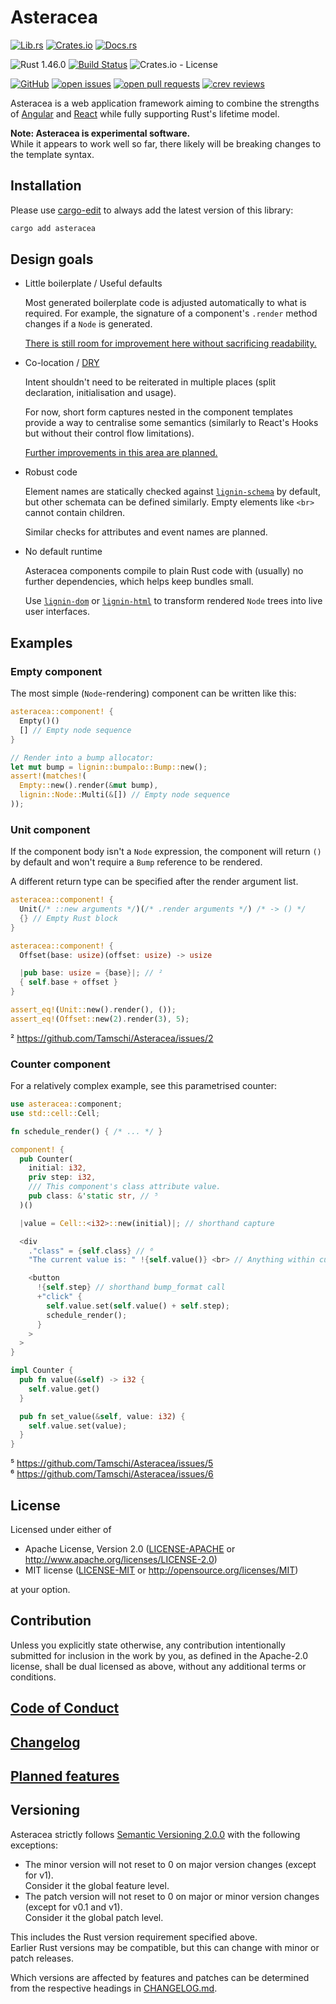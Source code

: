 # Asteracea

[![Lib.rs](https://img.shields.io/badge/Lib.rs-*-84f)](https://lib.rs/crates/asteracea)
[![Crates.io](https://img.shields.io/crates/v/asteracea)](https://crates.io/crates/asteracea)
[![Docs.rs](https://docs.rs/asteracea/badge.svg)](https://docs.rs/crates/asteracea)

![Rust 1.46.0](https://img.shields.io/static/v1?logo=Rust&label=&message=1.46.0&color=grey)
[![Build Status](https://travis-ci.com/Tamschi/Asteracea.svg?branch=develop)](https://travis-ci.com/Tamschi/Asteracea/branches)
![Crates.io - License](https://img.shields.io/crates/l/asteracea/0.0.2)

[![GitHub](https://img.shields.io/static/v1?logo=GitHub&label=&message=%20&color=grey)](https://github.com/Tamschi/Asteracea)
[![open issues](https://img.shields.io/github/issues-raw/Tamschi/Asteracea)](https://github.com/Tamschi/Asteracea/issues)
[![open pull requests](https://img.shields.io/github/issues-pr-raw/Tamschi/Asteracea)](https://github.com/Tamschi/Asteracea/pulls)
[![crev reviews](https://web.crev.dev/rust-reviews/badge/crev_count/asteracea.svg)](https://web.crev.dev/rust-reviews/crate/asteracea/)

Asteracea is a web application framework aiming to combine the strengths of [Angular] and [React] while fully supporting Rust's lifetime model.

[Angular]: https://angular.io/
[React]: https://reactjs.org/

**Note: Asteracea is experimental software.**  
While it appears to work well so far, there likely will be breaking changes to the template syntax.

## Installation

Please use [cargo-edit](https://crates.io/crates/cargo-edit) to always add the latest version of this library:

```cmd
cargo add asteracea
```

## Design goals

* Little boilerplate / Useful defaults

  Most generated boilerplate code is adjusted automatically to what is required. For example, the signature of a component's `.render` method changes if a `Node` is generated.

  [There is still room for improvement here without sacrificing readability.](https://github.com/Tamschi/Asteracea/projects/2)

* Co-location / [DRY]

  Intent shouldn't need to be reiterated in multiple places (split declaration, initialisation and usage).

  For now, short form captures nested in the component templates provide a way to centralise some semantics (similarly to React's Hooks but without their control flow limitations).

  [Further improvements in this area are planned.](https://github.com/Tamschi/Asteracea/projects/1)

  [DRY]: https://en.wikipedia.org/w/index.php?title=Don%27t_repeat_yourself&oldid=972595923

* Robust code

  Element names are statically checked against [`lignin-schema`] by default, but other schemata can be defined similarly. Empty elements like `<br>` cannot contain children.

  Similar checks for attributes and event names are planned.

  [`lignin-schema`]: https://github.com/Tamschi/lignin-schema

* No default runtime

  Asteracea components compile to plain Rust code with (usually) no further dependencies, which helps keep bundles small.

  Use [`lignin-dom`] or [`lignin-html`] to transform rendered `Node` trees into live user interfaces.

  [`lignin-dom`]: https://github.com/Tamschi/lignin-dom
  [`lignin-html`]: https://github.com/Tamschi/lignin-html

## Examples

### Empty component

The most simple (`Node`-rendering) component can be written like this:

```rust
asteracea::component! {
  Empty()()
  [] // Empty node sequence
}

// Render into a bump allocator:
let mut bump = lignin::bumpalo::Bump::new();
assert!(matches!(
  Empty::new().render(&mut bump),
  lignin::Node::Multi(&[]) // Empty node sequence
));
```

### Unit component

If the component body isn't a `Node` expression, the component will return `()` by default and won't require a `Bump` reference to be rendered.

A different return type can be specified after the render argument list.

```rust
asteracea::component! {
  Unit(/* ::new arguments */)(/* .render arguments */) /* -> () */
  {} // Empty Rust block
}

asteracea::component! {
  Offset(base: usize)(offset: usize) -> usize

  |pub base: usize = {base}|; // ²
  { self.base + offset }
}

assert_eq!(Unit::new().render(), ());
assert_eq!(Offset::new(2).render(3), 5);
```

² <https://github.com/Tamschi/Asteracea/issues/2>

### Counter component

For a relatively complex example, see this parametrised counter:

```rust
use asteracea::component;
use std::cell::Cell;

fn schedule_render() { /* ... */ }

component! {
  pub Counter(
    initial: i32,
    priv step: i32,
    /// This component's class attribute value.
    pub class: &'static str, // ⁵
  )()

  |value = Cell::<i32>::new(initial)|; // shorthand capture

  <div
    ."class" = {self.class} // ⁶
    "The current value is: " !{self.value()} <br> // Anything within curlies is plain Rust.

    <button
      !{self.step} // shorthand bump_format call
      +"click" {
        self.value.set(self.value() + self.step);
        schedule_render();
      }
    >
  >
}

impl Counter {
  pub fn value(&self) -> i32 {
    self.value.get()
  }

  pub fn set_value(&self, value: i32) {
    self.value.set(value);
  }
}
```

⁵ <https://github.com/Tamschi/Asteracea/issues/5>  
⁶ <https://github.com/Tamschi/Asteracea/issues/6>

## License

Licensed under either of

* Apache License, Version 2.0
   ([LICENSE-APACHE](LICENSE-APACHE) or <http://www.apache.org/licenses/LICENSE-2.0>)
* MIT license
   ([LICENSE-MIT](LICENSE-MIT) or <http://opensource.org/licenses/MIT>)

at your option.

## Contribution

Unless you explicitly state otherwise, any contribution intentionally submitted
for inclusion in the work by you, as defined in the Apache-2.0 license, shall be
dual licensed as above, without any additional terms or conditions.

## [Code of Conduct](CODE_OF_CONDUCT.md)

## [Changelog](CHANGELOG.md)

## [Planned features](https://github.com/Tamschi/Asteracea/issues?q=is%3Aissue+is%3Aopen+label%3Aenhancement+label%3Aaccepted)

## Versioning

Asteracea strictly follows [Semantic Versioning 2.0.0](https://semver.org/spec/v2.0.0.html) with the following exceptions:

* The minor version will not reset to 0 on major version changes (except for v1).  
Consider it the global feature level.
* The patch version will not reset to 0 on major or minor version changes (except for v0.1 and v1).  
Consider it the global patch level.

This includes the Rust version requirement specified above.  
Earlier Rust versions may be compatible, but this can change with minor or patch releases.

Which versions are affected by features and patches can be determined from the respective headings in [CHANGELOG.md](CHANGELOG.md).
